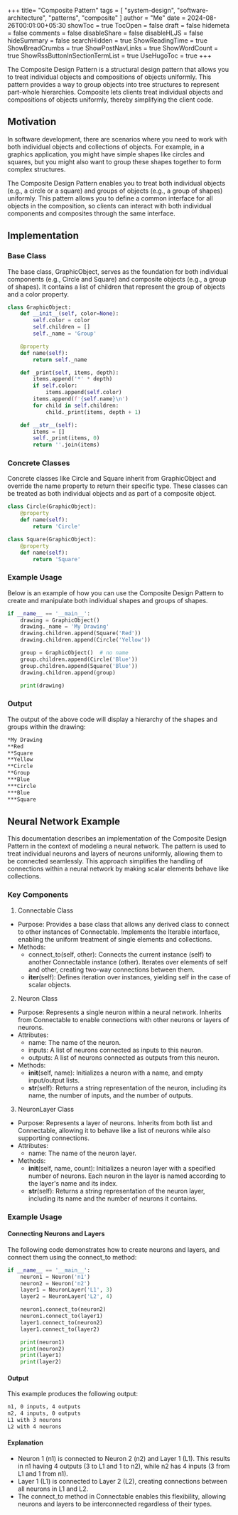 +++
title= "Composite Pattern"
tags = [ "system-design", "software-architecture", "patterns", "composite" ]
author = "Me"
date = 2024-08-26T00:01:00+05:30
showToc = true
TocOpen = false
draft = false
hidemeta = false
comments = false
disableShare = false
disableHLJS = false
hideSummary = false
searchHidden = true
ShowReadingTime = true
ShowBreadCrumbs = true
ShowPostNavLinks = true
ShowWordCount = true
ShowRssButtonInSectionTermList = true
UseHugoToc = true
+++

The Composite Design Pattern is a structural design pattern that allows you to treat individual objects and compositions of objects uniformly. This pattern provides a way to group objects into tree structures to represent part-whole hierarchies. Composite lets clients treat individual objects and compositions of objects uniformly, thereby simplifying the client code.

## Motivation
In software development, there are scenarios where you need to work with both individual objects and collections of objects. For example, in a graphics application, you might have simple shapes like circles and squares, but you might also want to group these shapes together to form complex structures.

The Composite Design Pattern enables you to treat both individual objects (e.g., a circle or a square) and groups of objects (e.g., a group of shapes) uniformly. This pattern allows you to define a common interface for all objects in the composition, so clients can interact with both individual components and composites through the same interface.

## Implementation
### Base Class
The base class, GraphicObject, serves as the foundation for both individual components (e.g., Circle and Square) and composite objects (e.g., a group of shapes). It contains a list of children that represent the group of objects and a color property.
```py
class GraphicObject:
    def __init__(self, color=None):
        self.color = color
        self.children = []
        self._name = 'Group'

    @property
    def name(self):
        return self._name

    def _print(self, items, depth):
        items.append('*' * depth)
        if self.color:
            items.append(self.color)
        items.append(f'{self.name}\n')
        for child in self.children:
            child._print(items, depth + 1)

    def __str__(self):
        items = []
        self._print(items, 0)
        return ''.join(items)
```

### Concrete Classes

Concrete classes like Circle and Square inherit from GraphicObject and override the name property to return their specific type. These classes can be treated as both individual objects and as part of a composite object.

```py
class Circle(GraphicObject):
    @property
    def name(self):
        return 'Circle'

class Square(GraphicObject):
    @property
    def name(self):
        return 'Square'
```

### Example Usage
Below is an example of how you can use the Composite Design Pattern to create and manipulate both individual shapes and groups of shapes.

```py
if __name__ == '__main__':
    drawing = GraphicObject()
    drawing._name = 'My Drawing'
    drawing.children.append(Square('Red'))
    drawing.children.append(Circle('Yellow'))

    group = GraphicObject()  # no name
    group.children.append(Circle('Blue'))
    group.children.append(Square('Blue'))
    drawing.children.append(group)

    print(drawing)
```

### Output
The output of the above code will display a hierarchy of the shapes and groups within the drawing:

```sh
*My Drawing
**Red
**Square
**Yellow
**Circle
**Group
***Blue
***Circle
***Blue
***Square
```

## Neural Network Example
This documentation describes an implementation of the Composite Design Pattern in the context of modeling a neural network. The pattern is used to treat individual neurons and layers of neurons uniformly, allowing them to be connected seamlessly. This approach simplifies the handling of connections within a neural network by making scalar elements behave like collections.

### Key Components

1. Connectable Class
- Purpose: Provides a base class that allows any derived class to connect to other instances of Connectable. Implements the Iterable interface, enabling the uniform treatment of single elements and collections.
- Methods:
  - connect_to(self, other): Connects the current instance (self) to another Connectable instance (other). Iterates over elements of self and other, creating two-way connections between them.
  - __iter__(self): Defines iteration over instances, yielding self in the case of scalar objects.
2. Neuron Class
- Purpose: Represents a single neuron within a neural network. Inherits from Connectable to enable connections with other neurons or layers of neurons.
- Attributes:
  - name: The name of the neuron.
  - inputs: A list of neurons connected as inputs to this neuron.
  - outputs: A list of neurons connected as outputs from this neuron.
- Methods:
  - __init__(self, name): Initializes a neuron with a name, and empty input/output lists.
  - __str__(self): Returns a string representation of the neuron, including its name, the number of inputs, and the number of outputs.
3. NeuronLayer Class
- Purpose: Represents a layer of neurons. Inherits from both list and Connectable, allowing it to behave like a list of neurons while also supporting connections.
- Attributes:
  - name: The name of the neuron layer.
- Methods:
  - __init__(self, name, count): Initializes a neuron layer with a specified number of neurons. Each neuron in the layer is named according to the layer's name and its index.
  - __str__(self): Returns a string representation of the neuron layer, including its name and the number of neurons it contains.

### Example Usage
#### Connecting Neurons and Layers
The following code demonstrates how to create neurons and layers, and connect them using the connect_to method:

```py
if __name__ == '__main__':
    neuron1 = Neuron('n1')
    neuron2 = Neuron('n2')
    layer1 = NeuronLayer('L1', 3)
    layer2 = NeuronLayer('L2', 4)

    neuron1.connect_to(neuron2)
    neuron1.connect_to(layer1)
    layer1.connect_to(neuron2)
    layer1.connect_to(layer2)

    print(neuron1)
    print(neuron2)
    print(layer1)
    print(layer2)
```

#### Output
This example produces the following output:

```sh
n1, 0 inputs, 4 outputs
n2, 4 inputs, 0 outputs
L1 with 3 neurons
L2 with 4 neurons
```

#### Explanation
- Neuron 1 (n1) is connected to Neuron 2 (n2) and Layer 1 (L1). This results in n1 having 4 outputs (3 to L1 and 1 to n2), while n2 has 4 inputs (3 from L1 and 1 from n1).
- Layer 1 (L1) is connected to Layer 2 (L2), creating connections between all neurons in L1 and L2.
- The connect_to method in Connectable enables this flexibility, allowing neurons and layers to be interconnected regardless of their types.